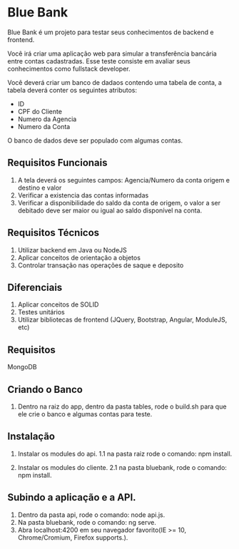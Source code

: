 # Blue Bank
Blue Bank é um projeto para testar seus conhecimentos de backend e frontend.

Você irá criar uma aplicação web para simular a transferência bancária entre contas cadastradas.
Esse teste consiste em avaliar seus conhecimentos como fullstack developer.

Você deverá criar um banco de dadaos contendo uma tabela de conta, a tabela deverá conter os seguintes atributos: 
- ID
- CPF do Cliente
- Numero da Agencia 
- Numero da Conta
	
O banco de dados deve ser populado com algumas contas.

## Requisitos Funcionais

1. A tela deverá os seguintes campos: Agencia/Numero da conta origem e destino e valor
2. Verificar a existencia das contas informadas
3. Verificar a disponibilidade do saldo da conta de origem, o valor a ser debitado deve ser maior ou igual ao saldo disponível na conta.

## Requisitos Técnicos

1. Utilizar backend em Java ou NodeJS
2. Aplicar conceitos de orientação a objetos
3. Controlar transação nas operações de saque e deposito

## Diferenciais

1. Aplicar conceitos de SOLID
2. Testes unitários
3. Utilizar bibliotecas de frontend (JQuery, Bootstrap, Angular, ModuleJS, etc)

## Requisitos
MongoDB

## Criando o Banco
1. Dentro na raiz do app, dentro da pasta tables, rode o build.sh para que ele crie o banco e algumas contas para teste.


## Instalação
1. Instalar os modules do api.
    1.1 na pasta raiz rode o comando: npm install.
    
2. Instalar os modules do cliente.
    2.1 na pasta bluebank, rode o comando: npm install.

## Subindo a aplicação e a API.
1. Dentro da pasta api, rode o comando: node api.js.
2. Na pasta bluebank, rode o comando: ng serve.
3. Abra localhost:4200 em seu navegador favorito(IE >= 10, Chrome/Cromium, Firefox supports.). 